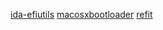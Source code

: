 [ida-efiutils]
[macosxbootloader]
[refit]

[ida-efiutils]:
https://github.com/snare/ida-efiutils
[macosxbootloader]:
https://github.com/Piker-Alpha/macosxbootloader
[refit]:
http://refit.sourceforge.net
